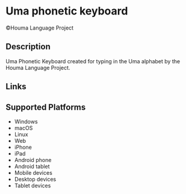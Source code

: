 Uma phonetic keyboard
==============

©Houma Language Project

Description
-----------

Uma Phonetic Keyboard created for typing in the Uma alphabet by the Houma Language Project.

Links
-----

Supported Platforms
-------------------
 * Windows
 * macOS
 * Linux
 * Web
 * iPhone
 * iPad
 * Android phone
 * Android tablet
 * Mobile devices
 * Desktop devices
 * Tablet devices

